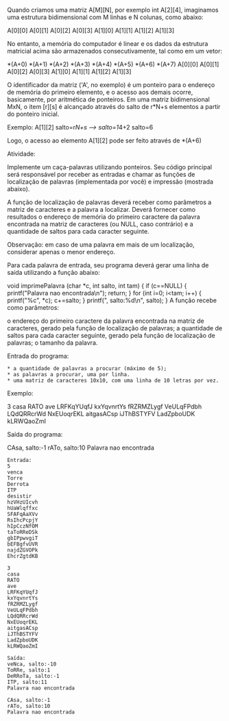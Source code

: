 Quando criamos uma matriz A[M][N], por exemplo int A[2][4], imaginamos uma estrutura bidimensional com M linhas e N colunas, como abaixo:

A[0][0] A[0][1] A[0][2] A[0][3]
A[1][0] A[1][1] A[1][2] A[1][3]

No entanto, a memória do computador é linear e os dados da estrutura matricial acima são armazenados consecutivamente, tal como em um vetor:

*(A+0)
*(A+1)​
*(A+2)​
*(A+3)​
*(A+4)​
*(A+5)​
*(A+6)​
*(A+7)​
A[0][0]
A[0][1]
A[0][2]
A[0][3]
A[1][0]
A[1][1]
A[1][2]
A[1][3]

O identificador da matriz ('A', no exemplo) é um ponteiro para o endereço de memória do primeiro elemento, e o acesso aos demais ocorre, basicamente, por aritmética de ponteiros. Em uma matriz bidimensional MxN, o item [r][s] é alcançado através do salto de r*N+s elementos a partir do ponteiro inicial.

Exemplo:
A[1][2]
salto=r*N+s -->
salto=1*4+2
salto=6

Logo, o acesso ao elemento A[1][2] pode ser feito através de *(A+6)

Atividade:

Implemente um caça-palavras utilizando ponteiros. Seu código principal será responsável por receber as entradas e chamar as funções de localização de palavras (implementada por você) e impressão (mostrada abaixo).

A função de localização de palavras deverá receber como parâmetros a matriz de caracteres e a palavra a localizar. Deverá fornecer como resultados o endereço de memória do primeiro caractere da palavra encontrada na matriz de caracteres (ou NULL, caso contrário) e a quantidade de saltos para cada caracter seguinte.

Observação: em caso de uma palavra em mais de um localização, considerar apenas o menor endereço.

Para cada palavra de entrada, seu programa deverá gerar uma linha de saída utilizando a função abaixo:

void imprimePalavra (char *c, int salto, int tam) {
    if (c==NULL) {
        printf("Palavra nao encontrada\n");
        return;
    }
    for (int i=0; i<tam; i++) {
        printf("%c", *c);
        c+=salto;
    }
    printf(", salto:%d\n", salto);
}
A função recebe como parâmetros:

o endereço do primeiro caractere da palavra encontrada na matriz de caracteres, gerado pela função de localização de palavras;
a quantidade de saltos para cada caracter seguinte, gerado pela função de localização de palavras;
o tamanho da palavra.

Entrada do programa:

    * a quantidade de palavras a procurar (máximo de 5);
    * as palavras a procurar, uma por linha.
    * uma matriz de caracteres 10x10, com uma linha de 10 letras por vez.

Exemplo:

3
casa
RATO
ave
LRFKqYUqfJ
kxYqvnrtYs
fRZRMZLygf
VeULqFPdbh
LQdQRRcrWd
NxEUoqrEKL
aitgasACsp
iJThBSTYFV
LadZpboUDK
kLRWQaoZmI

Saída do programa:

CAsa, salto:-1
rATo, salto:10
Palavra nao encontrada

```
Entrada: 
5
venca
Torre
Derrota
ITP
desistir
hzVHzUIcvh
hUaWlqffxc
SFAFqAaXVv
RsIhcPcpjY
hIpCczNfOM
taToRReDSk
gbIPpwvgiT
bEFBgfvUVR
najdZGVOPk
EhcrZgtdKB

3
casa
RATO
ave
LRFKqYUqfJ
kxYqvnrtYs
fRZRMZLygf
VeULqFPdbh
LQdQRRcrWd
NxEUoqrEKL
aitgasACsp
iJThBSTYFV
LadZpboUDK
kLRWQaoZmI
```

```
Saída:
veNca, salto:-10
ToRRe, salto:1
DeRRoTa, salto:-1
ITP, salto:11
Palavra nao encontrada

CAsa, salto:-1
rATo, salto:10
Palavra nao encontrada
```